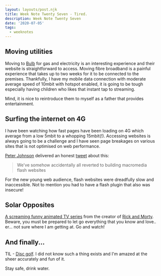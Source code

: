 ```yaml
---
layout: layouts/post.njk
title: Week Note Twenty Seven - Tired.
description: Week Note Twenty Seven
date: '2020-07-05'
tags:
  - weeknotes
---
```


## Moving utilities

Moving to [Bulb](www.bulb.me/craigb1404?utm_campaign=account-referral-share&utm_medium=copy-link&utm_source=copy-button) for gas and electricity is an interesting experience and their website is straightforward to access. Moving fibre broadband is a painful experience that takes up to two weeks for it to be connected to the premises. Thankfully, I have my mobile data connection with moderate average speed of 10mbit with hotspot enabled, it is going to be tough especially having children who likes that instant tap to streaming.

Mind, it is nice to reintroduce them to myself as a father that provides entertainment.

## Surfing the internet on 4G

I have been watching how fast pages have been loading on 4G which average from a low 5mbit to a whopping 15mbit(!). Accessing websites is always going to be a challenge and I have seen page breakages on various sites that is not optimised on web performance.

[Peter Johnson](https://www.peterjthomson.com) delivered an honest [tweet](https://twitter.com/PeterJThomson/status/1279138741152448512) about this:

> We've somehow accidentally all reverted to building macromedia flash websites

For the new young web audience, flash websites were dreadfully slow and inaccessible. Not to mention you had to have a flash plugin that also was insecure!

## Solar Opposites

[A screaming funny animated TV series](https://en.wikipedia.org/wiki/Justin_Roiland) from the creator of [Rick and Morty](https://en.wikipedia.org/wiki/Rick_and_Morty). Beware, you must be prepared to let go everything that you know and love.. er... not sure where I am getting at. Go and watch!

## And finally...

TIL - [Disc golf](https://en.wikipedia.org/wiki/Disc_golf). I did not know such a thing exists and I'm amazed at the sheer accurately and fun of it.

Stay safe, drink water.
